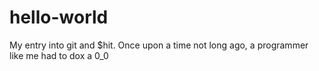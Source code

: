 # hello-world
My entry into git and $hit.
Once upon a time not long ago, a programmer like me had to dox a 0_0
